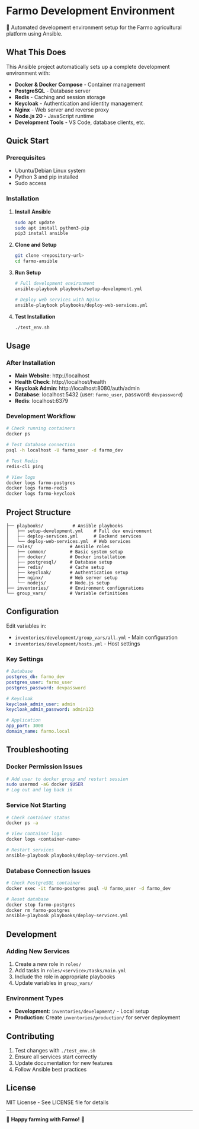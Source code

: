 # Farmo Development Environment

🌾 Automated development environment setup for the Farmo agricultural platform using Ansible.

## What This Does

This Ansible project automatically sets up a complete development environment with:

- **Docker & Docker Compose** - Container management
- **PostgreSQL** - Database server
- **Redis** - Caching and session storage
- **Keycloak** - Authentication and identity management
- **Nginx** - Web server and reverse proxy
- **Node.js 20** - JavaScript runtime
- **Development Tools** - VS Code, database clients, etc.

## Quick Start

### Prerequisites

- Ubuntu/Debian Linux system
- Python 3 and pip installed
- Sudo access

### Installation

1. **Install Ansible**
   ```bash
   sudo apt update
   sudo apt install python3-pip
   pip3 install ansible
   ```

2. **Clone and Setup**
   ```bash
   git clone <repository-url>
   cd farmo-ansible
   ```

3. **Run Setup**
   ```bash
   # Full development environment
   ansible-playbook playbooks/setup-development.yml

   # Deploy web services with Nginx
   ansible-playbook playbooks/deploy-web-services.yml
   ```

4. **Test Installation**
   ```bash
   ./test_env.sh
   ```

## Usage

### After Installation

- **Main Website**: http://localhost
- **Health Check**: http://localhost/health
- **Keycloak Admin**: http://localhost:8080/auth/admin
- **Database**: localhost:5432 (user: `farmo_user`, password: `devpassword`)
- **Redis**: localhost:6379

### Development Workflow

```bash
# Check running containers
docker ps

# Test database connection
psql -h localhost -U farmo_user -d farmo_dev

# Test Redis
redis-cli ping

# View logs
docker logs farmo-postgres
docker logs farmo-redis
docker logs farmo-keycloak
```

## Project Structure

```
├── playbooks/           # Ansible playbooks
│   ├── setup-development.yml    # Full dev environment
│   ├── deploy-services.yml      # Backend services
│   └── deploy-web-services.yml  # Web services
├── roles/              # Ansible roles
│   ├── common/         # Basic system setup
│   ├── docker/         # Docker installation
│   ├── postgresql/     # Database setup
│   ├── redis/          # Cache setup
│   ├── keycloak/       # Authentication setup
│   ├── nginx/          # Web server setup
│   └── nodejs/         # Node.js setup
├── inventories/        # Environment configurations
└── group_vars/         # Variable definitions
```

## Configuration

Edit variables in:
- `inventories/development/group_vars/all.yml` - Main configuration
- `inventories/development/hosts.yml` - Host settings

### Key Settings

```yaml
# Database
postgres_db: farmo_dev
postgres_user: farmo_user
postgres_password: devpassword

# Keycloak
keycloak_admin_user: admin
keycloak_admin_password: admin123

# Application
app_port: 3000
domain_name: farmo.local
```

## Troubleshooting

### Docker Permission Issues
```bash
# Add user to docker group and restart session
sudo usermod -aG docker $USER
# Log out and log back in
```

### Service Not Starting
```bash
# Check container status
docker ps -a

# View container logs
docker logs <container-name>

# Restart services
ansible-playbook playbooks/deploy-services.yml
```

### Database Connection Issues
```bash
# Check PostgreSQL container
docker exec -it farmo-postgres psql -U farmo_user -d farmo_dev

# Reset database
docker stop farmo-postgres
docker rm farmo-postgres
ansible-playbook playbooks/deploy-services.yml
```

## Development

### Adding New Services

1. Create a new role in `roles/`
2. Add tasks in `roles/<service>/tasks/main.yml`
3. Include the role in appropriate playbooks
4. Update variables in `group_vars/`

### Environment Types

- **Development**: `inventories/development/` - Local setup
- **Production**: Create `inventories/production/` for server deployment

## Contributing

1. Test changes with `./test_env.sh`
2. Ensure all services start correctly
3. Update documentation for new features
4. Follow Ansible best practices

## License

MIT License - See LICENSE file for details

---

🚜 **Happy farming with Farmo!** 🌾